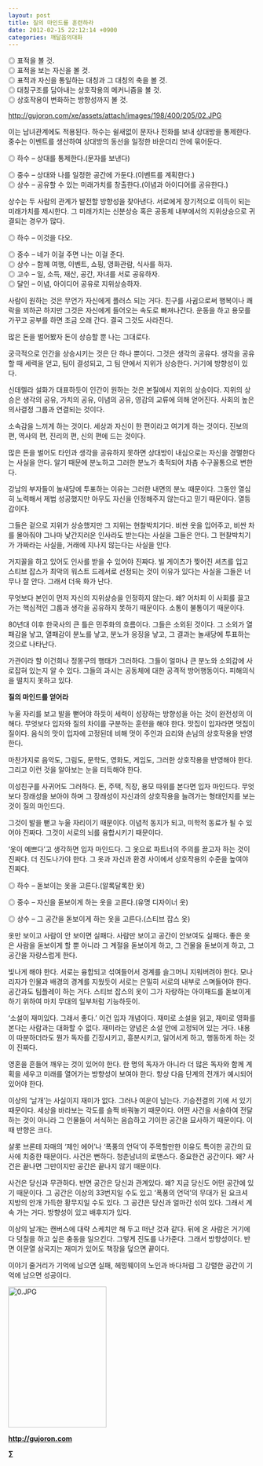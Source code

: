 ```yaml
---
layout: post
title: 질의 마인드를 훈련하라
date: 2012-02-15 22:12:14 +0900
categories: 깨달음의대화
---
```

  
◎ 표적을 볼 것.  
◎ 표적을 보는 자신을 볼 것.  
◎ 표적과 자신을 통일하는 대칭과 그 대칭의 축을 볼 것.  
◎ 대칭구조를 담아내는 상호작용의 메커니즘을 볼 것.  
◎ 상호작용이 변화하는 방향성까지 볼 것. 

http://gujoron.com/xe/assets/attach/images/198/400/205/02.JPG 

이는 남녀관계에도 적용된다. 하수는 쉴새없이 문자나 전화를 보내 상대방을 통제한다. 중수는 이벤트를 생산하여 상대방의 동선을 일정한 바운더리 안에 묶어둔다. 

◎ 하수 – 상대를 통제한다.(문자를 보낸다)

  
◎ 중수 – 상대와 나를 일정한 공간에 가둔다.(이벤트를 계획한다.)  
◎ 상수 – 공유할 수 있는 미래가치를 창출한다.(이념과 아이디어를 공유한다.) 

상수는 두 사람의 관계가 발전할 방향성을 찾아낸다. 서로에게 장기적으로 이득이 되는 미래가치를 제시한다. 그 미래가치는 신분상승 혹은 공동체 내부에서의 지위상승으로 귀결되는 경우가 많다. 

◎ 하수 – 이것을 다오.

  
◎ 중수 – 네가 이걸 주면 나는 이걸 준다.  
◎ 상수 – 함께 여행, 이벤트, 쇼핑, 영화관람, 식사를 하자.   
◎ 고수 – 일, 소득, 재산, 공간, 자녀를 서로 공유하자.   
◎ 달인 – 이념, 아이디어 공유로 지위상승하자. 

사람이 원하는 것은 무언가 자신에게 플러스 되는 거다. 친구를 사귐으로써 행복이나 쾌락을 꾀하곤 하지만 그것은 자신에게 들어오는 속도로 빠져나간다. 운동을 하고 용모를 가꾸고 공부를 하면 조금 오래 간다. 결국 그것도 사라진다. 

많은 돈을 벌어봤자 돈이 상승할 뿐 나는 그대로다. 

궁극적으로 인간을 상승시키는 것은 단 하나 뿐이다. 그것은 생각의 공유다. 생각을 공유할 때 세력을 얻고, 팀이 결성되고, 그 팀 안에서 지위가 상승한다. 거기에 방향성이 있다. 

신데렐라 설화가 대표하듯이 인간이 원하는 것은 본질에서 지위의 상승이다. 지위의 상승은 생각의 공유, 가치의 공유, 이념의 공유, 영감의 교류에 의해 얻어진다. 사회의 높은 의사결정 그룹과 연결되는 것이다. 

소속감을 느끼게 하는 것이다. 세상과 자신이 한 편이라고 여기게 하는 것이다. 진보의 편, 역사의 편, 진리의 편, 신의 편에 드는 것이다. 

많은 돈을 벌어도 타인과 생각을 공유하지 못하면 상대방이 내심으로는 자신을 경멸한다는 사실을 안다. 알기 때문에 분노하고 그러한 분노가 축적되어 차츰 수구꼴통으로 변한다. 

강남의 부자들이 놀새당에 투표하는 이유는 그러한 내면의 분노 때문이다. 그동안 열심히 노력해서 제법 성공했지만 아무도 자신을 인정해주지 않는다고 믿기 때문이다. 열등감이다. 

그들은 겉으로 지위가 상승했지만 그 지위는 현찰박치기다. 비싼 옷을 입어주고, 비싼 차를 몰아줘야 그나마 낯간지러운 인사라도 받는다는 사실을 그들은 안다. 그 현찰박치기가 가짜라는 사실을, 거래에 지나지 않는다는 사실을 안다. 

거지꼴을 하고 있어도 인사를 받을 수 있어야 진짜다. 빌 게이츠가 찢어진 셔츠를 입고 스티브 잡스가 최악의 워스트 드레서로 선정되는 것이 이유가 있다는 사실을 그들은 너무나 잘 안다. 그래서 더욱 화가 난다. 

무엇보다 본인이 먼저 자신의 지위상승을 인정하지 않는다. 왜? 어차피 이 사회를 끌고 가는 핵심적인 그룹과 생각을 공유하지 못하기 때문이다. 소통이 불통이기 때문이다. 

80년대 이후 한국사의 큰 틀은 민주화의 흐름이다. 그들은 소외된 것이다. 그 소외가 열패감을 낳고, 열패감이 분노를 낳고, 분노가 응징을 낳고, 그 결과는 놀새당에 투표하는 것으로 나타난다. 

가관이라 할 이건희나 정몽구의 행태가 그러하다. 그들이 얼마나 큰 분노와 소외감에 사로잡혀 있는지 알 수 있다. 그들의 과시는 공동체에 대한 공격적 방어행동이다. 피해의식을 떨치지 못하고 있다. 



**질의 마인드를 얻어라** 

누울 자리를 보고 발을 뻗어야 하듯이 세력이 성장하는 방향성을 아는 것이 완전성의 이해다. 무엇보다 입자와 질의 차이를 구분하는 훈련을 해야 한다. 맛집이 입자라면 멋집이 질이다. 음식의 맛이 입자에 고정된데 비해 멋이 주인과 요리와 손님의 상호작용을 반영한다. 

마찬가지로 음악도, 그림도, 문학도, 영화도, 게임도, 그러한 상호작용을 반영해야 한다. 그리고 이런 것을 알아보는 눈을 터득해야 한다. 

이성친구를 사귀어도 그러하다. 돈, 주택, 직장, 용모 따위를 본다면 입자 마인드다. 무엇보다 장래성을 보아야 하며 그 장래성이 자신과의 상호작용을 늘려가는 형태인지를 보는 것이 질의 마인드다. 

그것이 발을 뻗고 누울 자리이기 때문이다. 이념적 동지가 되고, 미학적 동료가 될 수 있어야 진짜다. 그것이 서로의 뇌를 융합시키기 때문이다. 

‘옷이 예쁘다’고 생각하면 입자 마인드다. 그 옷으로 파트너의 주의를 끌고자 하는 것이 진짜다. 더 진도나가야 한다. 그 옷과 자신과 환경 사이에서 상호작용의 수준을 높여야 진짜다. 



◎ 하수 – 돋보이는 옷을 고른다.(알록달록한 옷) 

◎ 중수 – 자신을 돋보이게 하는 옷을 고른다.(유명 디자이너 옷) 

◎ 상수 – 그 공간을 돋보이게 하는 옷을 고른다.(스티브 잡스 옷) 

옷만 보이고 사람이 안 보이면 실패다. 사람만 보이고 공간이 안보여도 실패다. 좋은 옷은 사람을 돋보이게 할 뿐 아니라 그 계절을 돋보이게 하고, 그 건물을 돋보이게 하고, 그 공간을 자랑스럽게 한다. 

빛나게 해야 한다. 서로는 융합되고 섞여들어서 경계를 슬그머니 지워버려야 한다. 모나리자가 인물과 배경의 경계를 지웠듯이 서로는 은밀히 서로의 내부로 스며들어야 한다. 공간과도 팀플레이 하는 거다. 스티브 잡스의 옷이 그가 자랑하는 아이패드를 돋보이게 하기 위하여 마치 무대의 일부처럼 기능하듯이. 

‘소설이 재미있다. 그래서 좋다.’ 이건 입자 개념이다. 재미로 소설을 읽고, 재미로 영화를 본다는 사람과는 대화할 수 없다. 재미라는 양념은 소설 안에 고정되어 있는 거다. 내용이 따분하더라도 뭔가 독자를 긴장시키고, 흥분시키고, 일어서게 하고, 행동하게 하는 것이 진짜다. 

영혼을 흔들어 깨우는 것이 있어야 한다. 한 명의 독자가 아니라 더 많은 독자와 함께 계획을 세우고 미래를 열어가는 방향성이 보여야 한다. 항상 다음 단계의 전개가 예시되어 있어야 한다. 

이상의 ‘날개’는 사실이지 재미가 없다. 그러나 여운이 남는다. 기승전결의 기에 서 있기 때문이다. 세상을 바라보는 각도를 슬쩍 바꿔놓기 때문이다. 어떤 사건을 서술하여 전달하는 것이 아니라 그 인물들이 서식하는 음습하고 기이한 공간을 묘사하기 때문이다. 이때 반향은 크다. 

샬롯 브론테 자매의 ‘제인 에어’나 ‘폭풍의 언덕’이 주목할만한 이유도 특이한 공간의 묘사에 치중한 때문이다. 사건은 뻔하다. 청춘남녀의 로맨스다. 중요한건 공간이다. 왜? 사건은 끝나면 그만이지만 공간은 끝나지 않기 때문이다. 

사건은 당신과 무관하다. 반면 공간은 당신과 관계있다. 왜? 지금 당신도 어떤 공간에 있기 때문이다. 그 공간은 이상의 33번지일 수도 있고 ‘폭풍의 언덕’의 무대가 된 요크셔 지방의 안개 가득한 황무지일 수도 있다. 그 공간은 당신과 얼마간 섞여 있다. 그래서 계속 가는 거다. 방향성이 있고 배후지가 있다. 

이상의 날개는 캔버스에 대략 스케치만 해 두고 떠난 것과 같다. 뒤에 온 사람은 거기에다 덧칠을 하고 싶은 충동을 일으킨다. 그렇게 진도를 나가준다. 그래서 방향성이다. 반면 이문열 삼국지는 재미가 있어도 책장을 덮으면 끝이다. 



이야기 줄거리가 기억에 남으면 실패, 헤밍웨이의 노인과 바다처럼 그 강렬한 공간이 기억에 남으면 성공이다. 









<a href="?mid=book_minus&act=dispBoardWrite" target="_self"><img alt="0.JPG" src="assets/attach/images/198/668/222/0.JPG" width="200" height="287" /> </a>


  






**http://gujoron.com**  


**∑**
